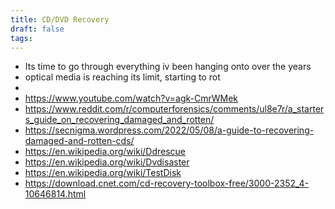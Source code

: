 ```yaml
---
title: CD/DVD Recovery
draft: false
tags:
---
```

- Its time to go through everything iv been hanging onto over the years
- optical media is reaching its limit, starting to rot
- 
- https://www.youtube.com/watch?v=agk-CmrWMek
- https://www.reddit.com/r/computerforensics/comments/ul8e7r/a_starters_guide_on_recovering_damaged_and_rotten/
- https://secnigma.wordpress.com/2022/05/08/a-guide-to-recovering-damaged-and-rotten-cds/
- https://en.wikipedia.org/wiki/Ddrescue
- https://en.wikipedia.org/wiki/Dvdisaster
- https://en.wikipedia.org/wiki/TestDisk
- https://download.cnet.com/cd-recovery-toolbox-free/3000-2352_4-10646814.html